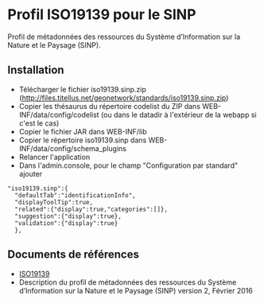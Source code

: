 # Profil ISO19139 pour le SINP

Profil de métadonnées des ressources du Système d’Information sur la Nature et le Paysage (SINP).

## Installation

* Télécharger le fichier iso19139.sinp.zip (http://files.titellus.net/geonetwork/standards/iso19139.sinp.zip)
* Copier les thésaurus du répertoire codelist du ZIP dans WEB-INF/data/config/codelist (ou dans le datadir à l'extérieur de la webapp si c'est le cas)
* Copier le fichier JAR dans WEB-INF/lib
* Copier le répertoire iso19139.sinp dans WEB-INF/data/config/schema_plugins
* Relancer l'application
* Dans l'admin.console, pour le champ "Configuration par standard" ajouter 

```
"iso19139.sinp":{
  "defaultTab":"identificationInfo", 
  "displayToolTip":true,
  "related":{"display":true,"categories":[]},
  "suggestion":{"display":true},
  "validation":{"display":true}
  },
```

## Documents de références

* [ISO19139](http://www.iso.org/iso/catalogue_detail.htm?csnumber=32557)
* Description du profil de métadonnées des ressources du Système d’Information sur la Nature et le Paysage (SINP) version 2, Février 2016

